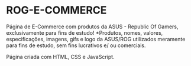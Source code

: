 # ROG-E-COMMERCE
Página de E-Commerce com produtos da ASUS - Republic Of Gamers, exclusivamente para fins de estudo!
*Produtos, nomes, valores, especificações, imagens, gifs e logo da ASUS/ROG utilizados meramente para fins de estudo, sem fins lucrativos e/ ou comerciais.

Página criada com HTML, CSS e JavaScript. 
